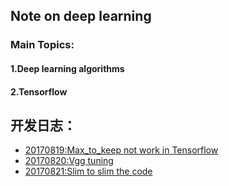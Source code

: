 ## Note on deep learning

### Main Topics:

#### 1.Deep learning algorithms
#### 2.Tensorflow

## 开发日志：
- [20170819:Max_to_keep not work in Tensorflow](/daily_reports/20170819_work_around_max_to_keep_not_work.md) 
- [20170820:Vgg tuning](/daily_reports/20170820_vgg_tuning.md)
- [20170821:Slim to slim the code](/daily_reports/20170821_use_slim.md)
